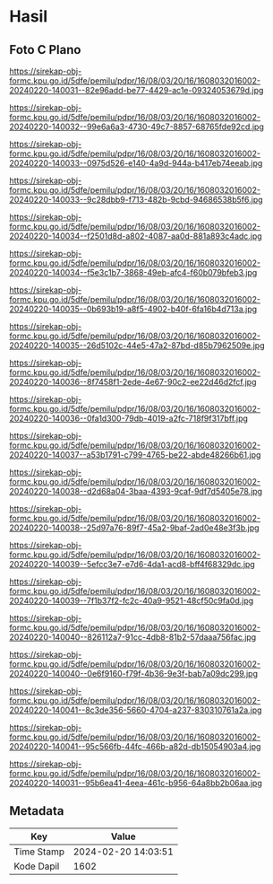 # Hasil

## Foto C Plano

https://sirekap-obj-formc.kpu.go.id/5dfe/pemilu/pdpr/16/08/03/20/16/1608032016002-20240220-140031--82e96add-be77-4429-ac1e-09324053679d.jpg

https://sirekap-obj-formc.kpu.go.id/5dfe/pemilu/pdpr/16/08/03/20/16/1608032016002-20240220-140032--99e6a6a3-4730-49c7-8857-68765fde92cd.jpg

https://sirekap-obj-formc.kpu.go.id/5dfe/pemilu/pdpr/16/08/03/20/16/1608032016002-20240220-140033--0975d526-e140-4a9d-944a-b417eb74eeab.jpg

https://sirekap-obj-formc.kpu.go.id/5dfe/pemilu/pdpr/16/08/03/20/16/1608032016002-20240220-140033--9c28dbb9-f713-482b-9cbd-94686538b5f6.jpg

https://sirekap-obj-formc.kpu.go.id/5dfe/pemilu/pdpr/16/08/03/20/16/1608032016002-20240220-140034--f2501d8d-a802-4087-aa0d-881a893c4adc.jpg

https://sirekap-obj-formc.kpu.go.id/5dfe/pemilu/pdpr/16/08/03/20/16/1608032016002-20240220-140034--f5e3c1b7-3868-49eb-afc4-f60b079bfeb3.jpg

https://sirekap-obj-formc.kpu.go.id/5dfe/pemilu/pdpr/16/08/03/20/16/1608032016002-20240220-140035--0b693b19-a8f5-4902-b40f-6fa16b4d713a.jpg

https://sirekap-obj-formc.kpu.go.id/5dfe/pemilu/pdpr/16/08/03/20/16/1608032016002-20240220-140035--26d5102c-44e5-47a2-87bd-d85b7962509e.jpg

https://sirekap-obj-formc.kpu.go.id/5dfe/pemilu/pdpr/16/08/03/20/16/1608032016002-20240220-140036--8f7458f1-2ede-4e67-90c2-ee22d46d2fcf.jpg

https://sirekap-obj-formc.kpu.go.id/5dfe/pemilu/pdpr/16/08/03/20/16/1608032016002-20240220-140036--0fa1d300-79db-4019-a2fc-718f9f317bff.jpg

https://sirekap-obj-formc.kpu.go.id/5dfe/pemilu/pdpr/16/08/03/20/16/1608032016002-20240220-140037--a53b1791-c799-4765-be22-abde48266b61.jpg

https://sirekap-obj-formc.kpu.go.id/5dfe/pemilu/pdpr/16/08/03/20/16/1608032016002-20240220-140038--d2d68a04-3baa-4393-9caf-9df7d5405e78.jpg

https://sirekap-obj-formc.kpu.go.id/5dfe/pemilu/pdpr/16/08/03/20/16/1608032016002-20240220-140038--25d97a76-89f7-45a2-9baf-2ad0e48e3f3b.jpg

https://sirekap-obj-formc.kpu.go.id/5dfe/pemilu/pdpr/16/08/03/20/16/1608032016002-20240220-140039--5efcc3e7-e7d6-4da1-acd8-bff4f68329dc.jpg

https://sirekap-obj-formc.kpu.go.id/5dfe/pemilu/pdpr/16/08/03/20/16/1608032016002-20240220-140039--7f1b37f2-fc2c-40a9-9521-48cf50c9fa0d.jpg

https://sirekap-obj-formc.kpu.go.id/5dfe/pemilu/pdpr/16/08/03/20/16/1608032016002-20240220-140040--826112a7-91cc-4db8-81b2-57daaa756fac.jpg

https://sirekap-obj-formc.kpu.go.id/5dfe/pemilu/pdpr/16/08/03/20/16/1608032016002-20240220-140040--0e6f9160-f79f-4b36-9e3f-bab7a09dc299.jpg

https://sirekap-obj-formc.kpu.go.id/5dfe/pemilu/pdpr/16/08/03/20/16/1608032016002-20240220-140041--8c3de356-5660-4704-a237-830310761a2a.jpg

https://sirekap-obj-formc.kpu.go.id/5dfe/pemilu/pdpr/16/08/03/20/16/1608032016002-20240220-140041--95c566fb-44fc-466b-a82d-db15054903a4.jpg

https://sirekap-obj-formc.kpu.go.id/5dfe/pemilu/pdpr/16/08/03/20/16/1608032016002-20240220-140031--95b6ea41-4eea-461c-b956-64a8bb2b06aa.jpg


## Metadata

| Key        | Value               |
| ---------- | ------------------- |
| Time Stamp | 2024-02-20 14:03:51 |
| Kode Dapil | 1602                |




